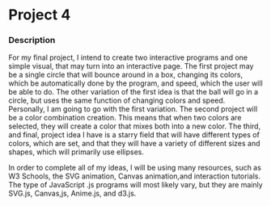 # Project 4
### Description
For my final project, I intend to create two interactive programs and one simple visual, that may turn into an interactive page. The first project may be a single circle that will bounce around in a box, changing its colors, which be automatically done by the program, and speed, which the user will be able to do. The other variation of the first idea is that the ball will go in a circle, but uses the same function of changing colors and speed. Personally, I am going to go with the first variation. The second project will be a color combination creation. This means that when two colors are selected, they will create a color that mixes both into a new color. The third, and final, project idea I have is a starry field that will have different types of colors, which are set, and that they will have a variety of different sizes and shapes, which will primarily use ellipses.

In order to complete all of my ideas, I will be using many resources, such as W3 Schools, the SVG animation, Canvas animation,and interaction tutorials. The type of JavaScript .js programs will most likely vary, but they are mainly SVG.js, Canvas,js, Anime.js, and d3.js.

